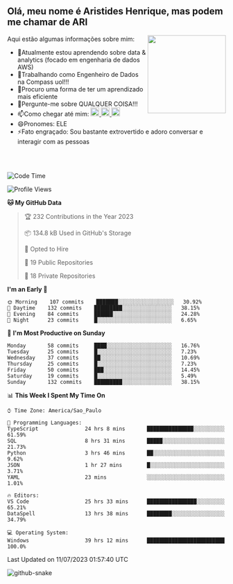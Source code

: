 ## Olá, meu nome é Aristides Henrique, mas podem me chamar de ARI

<div >
Aqui estão algumas informações sobre mim:<img align="right" height="180em" src="https://user-images.githubusercontent.com/97318481/177042589-45d62122-82a9-4a32-b3a7-87b322825b2f.png">
</div>

- 🌱Atualmente estou aprendendo sobre data & analytics (focado em engenharia de dados AWS)
- 👯Trabalhando como Engenheiro de Dados na Compass uol!!!
- 🤔Procuro uma forma de ter um aprendizado mais eficiente
- 💬Pergunte-me sobre QUALQUER COISA!!!
- 📫Como chegar até mim:
  <a href="https://www.instagram.com/aryhenry/" target="_blank">
  <img src="https://img.shields.io/badge/-Instagram-%23E4405F?style=for-the-badge&logo=instagram&logoColor=black" height="20px">
  </a>
  <a href="https://www.linkedin.com/in/aristides-henrique/" target="_blank">
  <img src="https://img.shields.io/badge/-LinkedIn-%230077B5?style=for-the-badge&logo=linkedin&logoColor=black" height="20px">
  </a> 
  <a href="mailto:arihenriqueuna@gmail.com">
  <img src="https://img.shields.io/badge/-Gmail-%23333?style=for-the-badge&logo=gmail&logoColor=white" height="20px">
  </a>
- 😄Pronomes: ELE
- ⚡Fato engraçado: Sou bastante extrovertido e adoro conversar e interagir com as pessoas
<br/>
<br/>


<!--START_SECTION:waka-->
![Code Time](http://img.shields.io/badge/Code%20Time-956%20hrs%2058%20mins-blue)

![Profile Views](http://img.shields.io/badge/Profile%20Views-57-blue)

**🐱 My GitHub Data** 

> 🏆 232 Contributions in the Year 2023
 > 
> 📦 134.8 kB Used in GitHub's Storage 
 > 
> 💼 Opted to Hire
 > 
> 📜 19 Public Repositories 
 > 
> 🔑 18 Private Repositories  
 > 
**I'm an Early 🐤** 

```text
🌞 Morning    107 commits    ███████░░░░░░░░░░░░░░░░░░   30.92% 
🌇 Daytime    132 commits    █████████░░░░░░░░░░░░░░░░   38.15% 
🌃 Evening    84 commits     ██████░░░░░░░░░░░░░░░░░░░   24.28% 
🌙 Night      23 commits     █░░░░░░░░░░░░░░░░░░░░░░░░   6.65%

```
📅 **I'm Most Productive on Sunday** 

```text
Monday       58 commits     ████░░░░░░░░░░░░░░░░░░░░░   16.76% 
Tuesday      25 commits     █░░░░░░░░░░░░░░░░░░░░░░░░   7.23% 
Wednesday    37 commits     ██░░░░░░░░░░░░░░░░░░░░░░░   10.69% 
Thursday     25 commits     █░░░░░░░░░░░░░░░░░░░░░░░░   7.23% 
Friday       50 commits     ███░░░░░░░░░░░░░░░░░░░░░░   14.45% 
Saturday     19 commits     █░░░░░░░░░░░░░░░░░░░░░░░░   5.49% 
Sunday       132 commits    █████████░░░░░░░░░░░░░░░░   38.15%

```


📊 **This Week I Spent My Time On** 

```text
⌚︎ Time Zone: America/Sao_Paulo

💬 Programming Languages: 
TypeScript               24 hrs 8 mins       ███████████████░░░░░░░░░░   61.59% 
SQL                      8 hrs 31 mins       █████░░░░░░░░░░░░░░░░░░░░   21.73% 
Python                   3 hrs 46 mins       ██░░░░░░░░░░░░░░░░░░░░░░░   9.62% 
JSON                     1 hr 27 mins        █░░░░░░░░░░░░░░░░░░░░░░░░   3.71% 
YAML                     23 mins             ░░░░░░░░░░░░░░░░░░░░░░░░░   1.01%

🔥 Editors: 
VS Code                  25 hrs 33 mins      ████████████████░░░░░░░░░   65.21% 
DataSpell                13 hrs 38 mins      ████████░░░░░░░░░░░░░░░░░   34.79%

💻 Operating System: 
Windows                  39 hrs 12 mins      █████████████████████████   100.0%

```


 Last Updated on 11/07/2023 01:57:40 UTC
<!--END_SECTION:waka-->

<img alt="github-snake" src="https://github.com/AriHenrique/AriHenrique/blob/output/github-contribution-grid-snake-dark.svg" />

